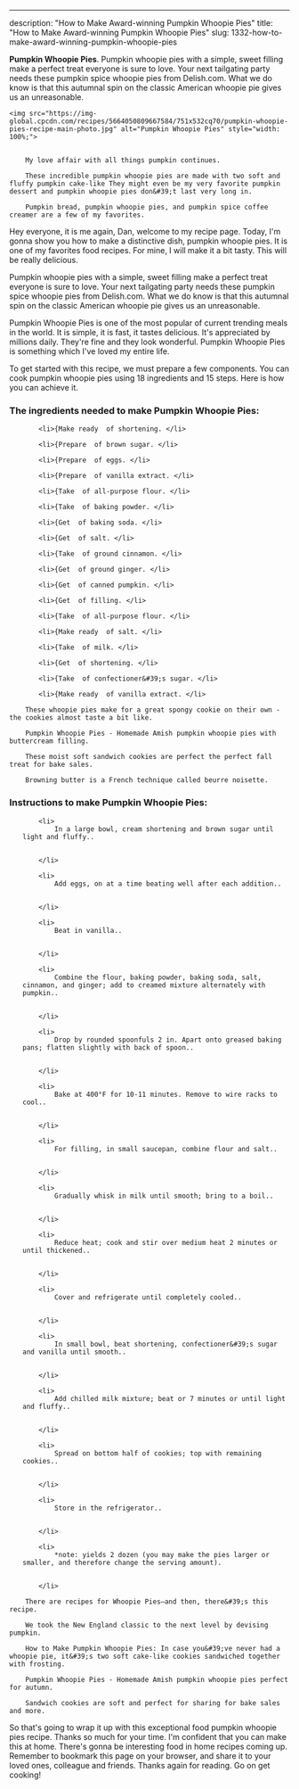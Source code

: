 ---
description: "How to Make Award-winning Pumpkin Whoopie Pies"
title: "How to Make Award-winning Pumpkin Whoopie Pies"
slug: 1332-how-to-make-award-winning-pumpkin-whoopie-pies

<p>
	<strong>Pumpkin Whoopie Pies</strong>. 
	Pumpkin whoopie pies with a simple, sweet filling make a perfect treat everyone is sure to love. Your next tailgating party needs these pumpkin spice whoopie pies from Delish.com. What we do know is that this autumnal spin on the classic American whoopie pie gives us an unreasonable.
</p>
<p>
	
	<img src="https://img-global.cpcdn.com/recipes/5664050809667584/751x532cq70/pumpkin-whoopie-pies-recipe-main-photo.jpg" alt="Pumpkin Whoopie Pies" style="width: 100%;">
	
	
		My love affair with all things pumpkin continues.
	
		These incredible pumpkin whoopie pies are made with two soft and fluffy pumpkin cake-like They might even be my very favorite pumpkin dessert and pumpkin whoopie pies don&#39;t last very long in.
	
		Pumpkin bread, pumpkin whoopie pies, and pumpkin spice coffee creamer are a few of my favorites.
	
</p>
<p>
	Hey everyone, it is me again, Dan, welcome to my recipe page. Today, I'm gonna show you how to make a distinctive dish, pumpkin whoopie pies. It is one of my favorites food recipes. For mine, I will make it a bit tasty. This will be really delicious.
</p>
	
<p>
	Pumpkin whoopie pies with a simple, sweet filling make a perfect treat everyone is sure to love. Your next tailgating party needs these pumpkin spice whoopie pies from Delish.com. What we do know is that this autumnal spin on the classic American whoopie pie gives us an unreasonable.
</p>
<p>
	Pumpkin Whoopie Pies is one of the most popular of current trending meals in the world. It is simple, it is fast, it tastes delicious. It's appreciated by millions daily. They're fine and they look wonderful. Pumpkin Whoopie Pies is something which I've loved my entire life.
</p>

<p>
To get started with this recipe, we must prepare a few components. You can cook pumpkin whoopie pies using 18 ingredients and 15 steps. Here is how you can achieve it.
</p>

<h3>The ingredients needed to make Pumpkin Whoopie Pies:</h3>

<ol>
	
		<li>{Make ready  of shortening. </li>
	
		<li>{Prepare  of brown sugar. </li>
	
		<li>{Prepare  of eggs. </li>
	
		<li>{Prepare  of vanilla extract. </li>
	
		<li>{Take  of all-purpose flour. </li>
	
		<li>{Take  of baking powder. </li>
	
		<li>{Get  of baking soda. </li>
	
		<li>{Get  of salt. </li>
	
		<li>{Take  of ground cinnamon. </li>
	
		<li>{Get  of ground ginger. </li>
	
		<li>{Get  of canned pumpkin. </li>
	
		<li>{Get  of filling. </li>
	
		<li>{Take  of all-purpose flour. </li>
	
		<li>{Make ready  of salt. </li>
	
		<li>{Take  of milk. </li>
	
		<li>{Get  of shortening. </li>
	
		<li>{Take  of confectioner&#39;s sugar. </li>
	
		<li>{Make ready  of vanilla extract. </li>
	
</ol>
<p>
	
		These whoopie pies make for a great spongy cookie on their own - the cookies almost taste a bit like.
	
		Pumpkin Whoopie Pies - Homemade Amish pumpkin whoopie pies with buttercream filling.
	
		These moist soft sandwich cookies are perfect the perfect fall treat for bake sales.
	
		Browning butter is a French technique called beurre noisette.
	
</p>

<h3>Instructions to make Pumpkin Whoopie Pies:</h3>

<ol>
	
		<li>
			In a large bowl, cream shortening and brown sugar until light and fluffy..
			
			
		</li>
	
		<li>
			Add eggs, on at a time beating well after each addition..
			
			
		</li>
	
		<li>
			Beat in vanilla..
			
			
		</li>
	
		<li>
			Combine the flour, baking powder, baking soda, salt, cinnamon, and ginger; add to creamed mixture alternately with pumpkin..
			
			
		</li>
	
		<li>
			Drop by rounded spoonfuls 2 in. Apart onto greased baking pans; flatten slightly with back of spoon..
			
			
		</li>
	
		<li>
			Bake at 400°F for 10-11 minutes. Remove to wire racks to cool..
			
			
		</li>
	
		<li>
			For filling, in small saucepan, combine flour and salt..
			
			
		</li>
	
		<li>
			Gradually whisk in milk until smooth; bring to a boil..
			
			
		</li>
	
		<li>
			Reduce heat; cook and stir over medium heat 2 minutes or until thickened..
			
			
		</li>
	
		<li>
			Cover and refrigerate until completely cooled..
			
			
		</li>
	
		<li>
			In small bowl, beat shortening, confectioner&#39;s sugar and vanilla until smooth..
			
			
		</li>
	
		<li>
			Add chilled milk mixture; beat or 7 minutes or until light and fluffy..
			
			
		</li>
	
		<li>
			Spread on bottom half of cookies; top with remaining cookies..
			
			
		</li>
	
		<li>
			Store in the refrigerator..
			
			
		</li>
	
		<li>
			*note: yields 2 dozen (you may make the pies larger or smaller, and therefore change the serving amount).
			
			
		</li>
	
</ol>

<p>
	
		There are recipes for Whoopie Pies—and then, there&#39;s this recipe.
	
		We took the New England classic to the next level by devising pumpkin.
	
		How to Make Pumpkin Whoopie Pies: In case you&#39;ve never had a whoopie pie, it&#39;s two soft cake-like cookies sandwiched together with frosting.
	
		Pumpkin Whoopie Pies - Homemade Amish pumpkin whoopie pies perfect for autumn.
	
		Sandwich cookies are soft and perfect for sharing for bake sales and more.
	
</p>

<p>
	So that's going to wrap it up with this exceptional food pumpkin whoopie pies recipe. Thanks so much for your time. I'm confident that you can make this at home. There's gonna be interesting food in home recipes coming up. Remember to bookmark this page on your browser, and share it to your loved ones, colleague and friends. Thanks again for reading. Go on get cooking!
</p>
